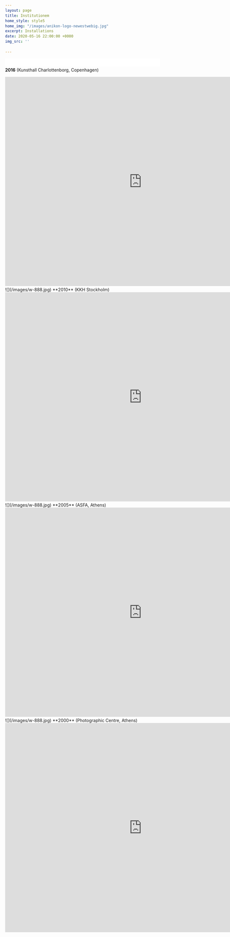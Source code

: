 ```yaml
---
layout: page
title: Institutionem
home_style: style5
home_img: "/images/anikon-logo-newestwebig.jpg"
excerpt: Installations
date: 2020-05-16 22:00:00 +0000
img_src: ''

---
```

![](/images/w-888.jpg)  
**2016** (Kunsthall Charlottenborg, Copenhagen)  
<iframe src="https://player.vimeo.com/video/158936852" width="888" height="681" frameborder="0" allow="autoplay; fullscreen" allowfullscreen></iframe>  
![](/images/w-888.jpg)  
**2010** (KKH Stockholm)

<iframe title="vimeo-player" src="https://player.vimeo.com/video/6283785" width="888" height="681" frameborder="0" allowfullscreen></iframe>  
![](/images/w-888.jpg)  
**2005** (ASFA, Athens)

<iframe src="https://player.vimeo.com/video/3759031" width="888" height="681" frameborder="0" allow="autoplay; fullscreen" allowfullscreen></iframe>  
![](/images/w-888.jpg)  
**2000** (Photographic Centre, Athens)

<iframe src="https://player.vimeo.com/video/3769640" width="888" height="681" frameborder="0" allow="autoplay; fullscreen" allowfullscreen></iframe>